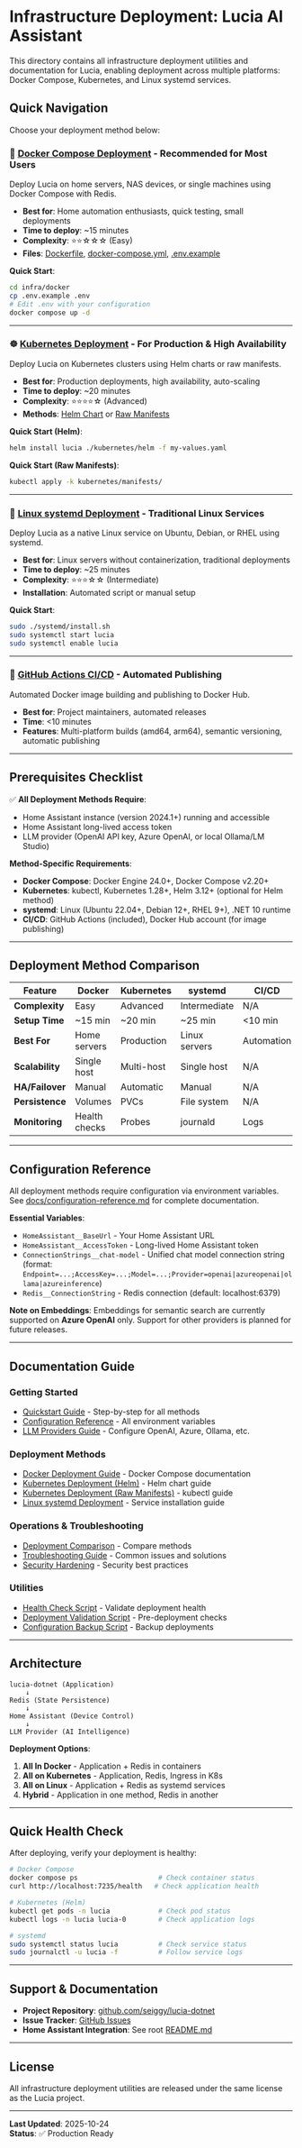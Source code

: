 # Infrastructure Deployment: Lucia AI Assistant

This directory contains all infrastructure deployment utilities and documentation for Lucia, enabling deployment across multiple platforms: Docker Compose, Kubernetes, and Linux systemd services.

## Quick Navigation

Choose your deployment method below:

### 🐳 [Docker Compose Deployment](./docker/README.md) - **Recommended for Most Users**

Deploy Lucia on home servers, NAS devices, or single machines using Docker Compose with Redis.

- **Best for**: Home automation enthusiasts, quick testing, small deployments
- **Time to deploy**: ~15 minutes
- **Complexity**: ⭐⭐☆☆☆ (Easy)
- **Files**: [Dockerfile](./docker/Dockerfile), [docker-compose.yml](./docker/docker-compose.yml), [.env.example](./docker/.env.example)

**Quick Start**:
```bash
cd infra/docker
cp .env.example .env
# Edit .env with your configuration
docker compose up -d
```

---

### ☸️ [Kubernetes Deployment](./kubernetes/helm/README.md) - **For Production & High Availability**

Deploy Lucia on Kubernetes clusters using Helm charts or raw manifests.

- **Best for**: Production deployments, high availability, auto-scaling
- **Time to deploy**: ~20 minutes
- **Complexity**: ⭐⭐⭐⭐☆ (Advanced)
- **Methods**: [Helm Chart](./kubernetes/helm/) or [Raw Manifests](./kubernetes/manifests/)

**Quick Start (Helm)**:
```bash
helm install lucia ./kubernetes/helm -f my-values.yaml
```

**Quick Start (Raw Manifests)**:
```bash
kubectl apply -k kubernetes/manifests/
```

---

### 🐧 [Linux systemd Deployment](./systemd/README.md) - **Traditional Linux Services**

Deploy Lucia as a native Linux service on Ubuntu, Debian, or RHEL using systemd.

- **Best for**: Linux servers without containerization, traditional deployments
- **Time to deploy**: ~25 minutes
- **Complexity**: ⭐⭐⭐☆☆ (Intermediate)
- **Installation**: Automated script or manual setup

**Quick Start**:
```bash
sudo ./systemd/install.sh
sudo systemctl start lucia
sudo systemctl enable lucia
```

---

### 🚀 [GitHub Actions CI/CD](../.github/workflows/docker-build-push.yml) - **Automated Publishing**

Automated Docker image building and publishing to Docker Hub.

- **Best for**: Project maintainers, automated releases
- **Time**: <10 minutes
- **Features**: Multi-platform builds (amd64, arm64), semantic versioning, automatic publishing

---

## Prerequisites Checklist

✅ **All Deployment Methods Require**:
- Home Assistant instance (version 2024.1+) running and accessible
- Home Assistant long-lived access token
- LLM provider (OpenAI API key, Azure OpenAI, or local Ollama/LM Studio)

**Method-Specific Requirements**:

- **Docker Compose**: Docker Engine 24.0+, Docker Compose v2.20+
- **Kubernetes**: kubectl, Kubernetes 1.28+, Helm 3.12+ (optional for Helm method)
- **systemd**: Linux (Ubuntu 22.04+, Debian 12+, RHEL 9+), .NET 10 runtime
- **CI/CD**: GitHub Actions (included), Docker Hub account (for image publishing)

---

## Deployment Method Comparison

| Feature | Docker | Kubernetes | systemd | CI/CD |
|---------|--------|-----------|---------|-------|
| **Complexity** | Easy | Advanced | Intermediate | N/A |
| **Setup Time** | ~15 min | ~20 min | ~25 min | <10 min |
| **Best For** | Home servers | Production | Linux servers | Automation |
| **Scalability** | Single host | Multi-host | Single host | N/A |
| **HA/Failover** | Manual | Automatic | Manual | N/A |
| **Persistence** | Volumes | PVCs | File system | N/A |
| **Monitoring** | Health checks | Probes | journald | Logs |

---

## Configuration Reference

All deployment methods require configuration via environment variables. See [docs/configuration-reference.md](./docs/configuration-reference.md) for complete documentation.

**Essential Variables**:
- `HomeAssistant__BaseUrl` - Your Home Assistant URL
- `HomeAssistant__AccessToken` - Long-lived Home Assistant token
- `ConnectionStrings__chat-model` - Unified chat model connection string (format: `Endpoint=...;AccessKey=...;Model=...;Provider=openai|azureopenai|ollama|azureinference`)
- `Redis__ConnectionString` - Redis connection (default: localhost:6379)

**Note on Embeddings**: Embeddings for semantic search are currently supported on **Azure OpenAI** only. Support for other providers is planned for future releases.

---

## Documentation Guide

### Getting Started
- [Quickstart Guide](../specs/002-infrastructure-deployment/quickstart.md) - Step-by-step for all methods
- [Configuration Reference](./docs/configuration-reference.md) - All environment variables
- [LLM Providers Guide](./docs/llm-providers.md) - Configure OpenAI, Azure, Ollama, etc.

### Deployment Methods
- [Docker Deployment Guide](./docker/README.md) - Docker Compose documentation
- [Kubernetes Deployment (Helm)](./kubernetes/helm/README.md) - Helm chart guide
- [Kubernetes Deployment (Raw Manifests)](./kubernetes/README.md) - kubectl guide
- [Linux systemd Deployment](./systemd/README.md) - Service installation guide

### Operations & Troubleshooting
- [Deployment Comparison](./docs/deployment-comparison.md) - Compare methods
- [Troubleshooting Guide](./docs/troubleshooting.md) - Common issues and solutions
- [Security Hardening](./docs/security-hardening.md) - Security best practices

### Utilities
- [Health Check Script](./scripts/health-check.sh) - Validate deployment health
- [Deployment Validation Script](./scripts/validate-deployment.sh) - Pre-deployment checks
- [Configuration Backup Script](./scripts/backup-config.sh) - Backup deployments

---

## Architecture

```
lucia-dotnet (Application)
    ↓
Redis (State Persistence)
    ↓
Home Assistant (Device Control)
    ↓
LLM Provider (AI Intelligence)
```

**Deployment Options**:
1. **All In Docker** - Application + Redis in containers
2. **All on Kubernetes** - Application, Redis, Ingress in K8s
3. **All on Linux** - Application + Redis as systemd services
4. **Hybrid** - Application in one method, Redis in another

---

## Quick Health Check

After deploying, verify your deployment is healthy:

```bash
# Docker Compose
docker compose ps                    # Check container status
curl http://localhost:7235/health   # Check application health

# Kubernetes (Helm)
kubectl get pods -n lucia            # Check pod status
kubectl logs -n lucia lucia-0        # Check application logs

# systemd
sudo systemctl status lucia          # Check service status
sudo journalctl -u lucia -f          # Follow service logs
```

---

## Support & Documentation

- **Project Repository**: [github.com/seiggy/lucia-dotnet](https://github.com/seiggy/lucia-dotnet)
- **Issue Tracker**: [GitHub Issues](https://github.com/seiggy/lucia-dotnet/issues)
- **Home Assistant Integration**: See root [README.md](../README.md)

---

## License

All infrastructure deployment utilities are released under the same license as the Lucia project.

---

**Last Updated**: 2025-10-24  
**Status**: ✅ Production Ready
